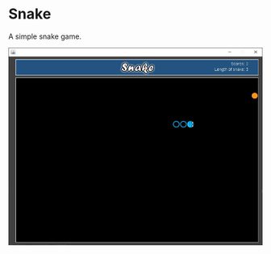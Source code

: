 # Snake

A simple snake game.

<img src="https://raw.githubusercontent.com/zomeru/Snake/main/Snake.jpg" alt="Snake"/>
